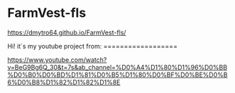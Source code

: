 # FarmVest-fls
https://dmytro64.github.io/FarmVest-fls/




Hi! it`s my youtube project from: ==================


https://www.youtube.com/watch?v=BeG9Bg6Q_30&t=7s&ab_channel=%D0%A4%D1%80%D1%96%D0%BB%D0%B0%D0%BD%D1%81%D0%B5%D1%80%D0%BF%D0%BE%D0%B6%D0%B8%D1%82%D1%82%D1%8E
